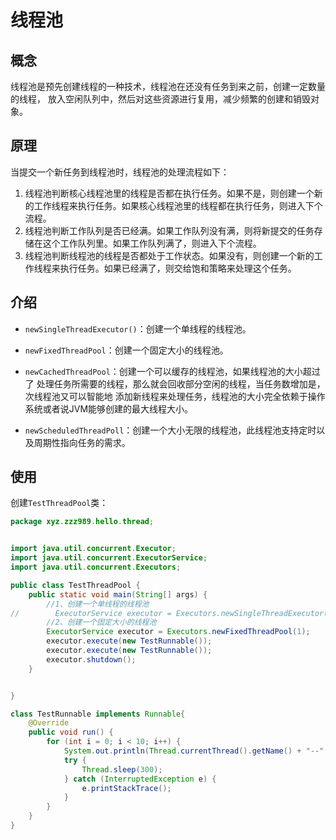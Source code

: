 # 线程池

## 概念
线程池是预先创建线程的一种技术，线程池在还没有任务到来之前，创建一定数量的线程，
放入空闲队列中，然后对这些资源进行复用，减少频繁的创建和销毁对象。

## 原理
当提交一个新任务到线程池时，线程池的处理流程如下：

1. 线程池判断核心线程池里的线程是否都在执行任务。如果不是，则创建一个新的工作线程来执行任务。如果核心线程池里的线程都在执行任务，则进入下个流程。
2. 线程池判断工作队列是否已经满。如果工作队列没有满，则将新提交的任务存储在这个工作队列里。如果工作队列满了，则进入下个流程。
3. 线程池判断线程池的线程是否都处于工作状态。如果没有，则创建一个新的工作线程来执行任务。如果已经满了，则交给饱和策略来处理这个任务。

## 介绍

+ ```newSingleThreadExecutor()```：创建一个单线程的线程池。

+ ```newFixedThreadPool```：创建一个固定大小的线程池。

+ ```newCachedThreadPool```：创建一个可以缓存的线程池，如果线程池的大小超过了
处理任务所需要的线程，那么就会回收部分空闲的线程，当任务数增加是，次线程池又可以智能地
添加新线程来处理任务，线程池的大小完全依赖于操作系统或者说JVM能够创建的最大线程大小。

+ ```newScheduledThreadPoll```：创建一个大小无限的线程池，此线程池支持定时以及周期性指向任务的需求。
## 使用

创建```TestThreadPool```类：
```java
package xyz.zzz989.hello.thread;


import java.util.concurrent.Executor;
import java.util.concurrent.ExecutorService;
import java.util.concurrent.Executors;

public class TestThreadPool {
    public static void main(String[] args) {
        //1、创建一个单线程的线程池
//        ExecutorService executor = Executors.newSingleThreadExecutor();
        //2、创建一个固定大小的线程池
        ExecutorService executor = Executors.newFixedThreadPool(1);
        executor.execute(new TestRunnable());
        executor.execute(new TestRunnable());
        executor.shutdown();
    }


}

class TestRunnable implements Runnable{
    @Override
    public void run() {
        for (int i = 0; i < 10; i++) {
            System.out.println(Thread.currentThread().getName() + "--" + i);
            try {
                Thread.sleep(300);
            } catch (InterruptedException e) {
                e.printStackTrace();
            }
        }
    }
}
```
